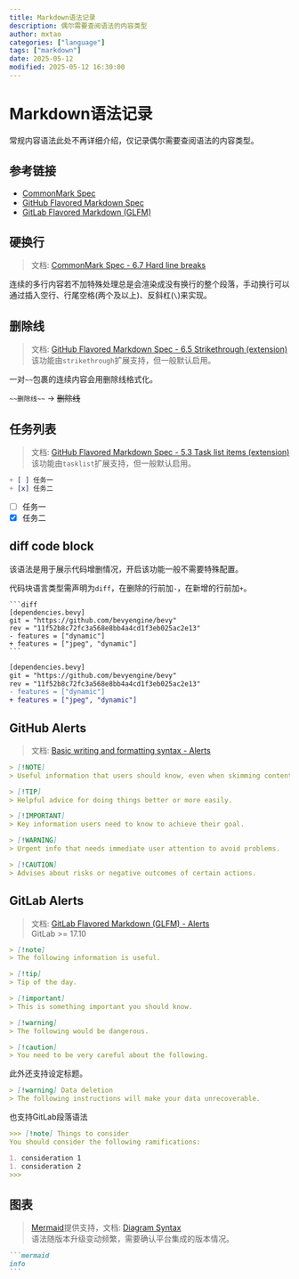 ```yaml
---
title: Markdown语法记录
description: 偶尔需要查阅语法的内容类型
author: mxtao
categories: ["language"]
tags: ["markdown"]
date: 2025-05-12
modified: 2025-05-12 16:30:00
---
```


# Markdown语法记录

常规内容语法此处不再详细介绍，仅记录偶尔需要查阅语法的内容类型。

## 参考链接

+ [CommonMark Spec](https://spec.commonmark.org/)
+ [GitHub Flavored Markdown Spec](https://github.github.com/gfm/)
+ [GitLab Flavored Markdown (GLFM)](https://docs.gitlab.com/user/markdown/)

## 硬换行

> 文档: [CommonMark Spec - 6.7 Hard line breaks](https://spec.commonmark.org/0.31.2/#hard-line-breaks)

连续的多行内容若不加特殊处理总是会渲染成没有换行的整个段落，手动换行可以通过插入空行、行尾空格(两个及以上)、反斜杠(`\`)来实现。

## 删除线

> 文档: [GitHub Flavored Markdown Spec - 6.5 Strikethrough (extension)](https://github.github.com/gfm/#strikethrough-extension-)\
> 该功能由`strikethrough`扩展支持，但一般默认启用。

一对`~~`包裹的连续内容会用删除线格式化。

`~~删除线~~` -> ~~删除线~~

## 任务列表

> 文档: [GitHub Flavored Markdown Spec - 5.3 Task list items (extension)](https://github.github.com/gfm/#task-list-items-extension-)\
> 该功能由`tasklist`扩展支持，但一般默认启用。

```markdown
+ [ ] 任务一
+ [x] 任务二
```

+ [ ] 任务一
+ [x] 任务二

## diff code block

该语法是用于展示代码增删情况，开启该功能一般不需要特殊配置。

代码块语言类型需声明为`diff`，在删除的行前加`-`，在新增的行前加`+`。

<!-- `~~~`也可以作为代码块的标识符 -->
~~~
```diff
[dependencies.bevy]
git = "https://github.com/bevyengine/bevy"
rev = "11f52b8c72fc3a568e8bb4a4cd1f3eb025ac2e13"
- features = ["dynamic"]
+ features = ["jpeg", "dynamic"]
```
~~~

```diff
[dependencies.bevy]
git = "https://github.com/bevyengine/bevy"
rev = "11f52b8c72fc3a568e8bb4a4cd1f3eb025ac2e13"
- features = ["dynamic"]
+ features = ["jpeg", "dynamic"]
```

## GitHub Alerts

> 文档: [Basic writing and formatting syntax - Alerts](https://docs.github.com/en/get-started/writing-on-github/getting-started-with-writing-and-formatting-on-github/basic-writing-and-formatting-syntax#alerts)

```markdown
> [!NOTE]
> Useful information that users should know, even when skimming content.

> [!TIP]
> Helpful advice for doing things better or more easily.

> [!IMPORTANT]
> Key information users need to know to achieve their goal.

> [!WARNING]
> Urgent info that needs immediate user attention to avoid problems.

> [!CAUTION]
> Advises about risks or negative outcomes of certain actions.
```

## GitLab Alerts 

> 文档: [GitLab Flavored Markdown (GLFM) - Alerts](https://docs.gitlab.com/user/markdown/#alerts)\
> GitLab >= 17.10

```markdown
> [!note]
> The following information is useful.

> [!tip]
> Tip of the day.

> [!important]
> This is something important you should know.

> [!warning]
> The following would be dangerous.

> [!caution]
> You need to be very careful about the following.
```

此外还支持设定标题。

```markdown
> [!warning] Data deletion
> The following instructions will make your data unrecoverable.
```

也支持GitLab段落语法

```markdown
>>> [!note] Things to consider
You should consider the following ramifications:

1. consideration 1
1. consideration 2
>>>
```

## 图表

> [Mermaid](https://mermaid.js.org/)提供支持，文档: [Diagram Syntax](https://mermaid.js.org/intro/syntax-reference.html)\
> 语法随版本升级变动频繁，需要确认平台集成的版本情况。

~~~markdown
```mermaid
info
```
~~~
